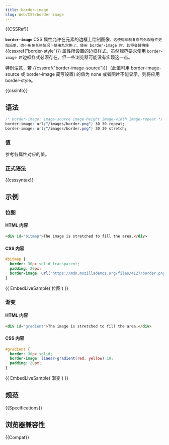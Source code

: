```yaml
---
title: border-image
slug: Web/CSS/border-image
---
```


{{CSSRef}}

**`border-image`** CSS 属性允许在元素的边框上绘制图像`。这使得绘制复杂的外观组件更加简单，也不用在某些情况下使用九宫格了。使用 border-image 时，其将会替换掉`{{cssxref("border-style")}} 属性所设置的边框样式。虽然规范要求使用 `border-image 时`边框样式必须存在，但一些浏览器可能没有实现这一点。

特别注意，若 {{cssxref("border-image-source")}}（此值可用 border-image-source 或 border-image 简写设置) 的值为 none 或者图片不能显示，则将应用 border-style。

{{cssinfo}}

## 语法

```css
/* border-image: image-source image-height image-width image-repeat */
border-image: url("/images/border.png") 30 30 repeat;
border-image: url("/images/border.png") 30 30 stretch;
```

### 值

参考各属性对应的值。

### 正式语法

{{csssyntax}}

## 示例

### 位图

#### HTML 内容

```html
<div id="bitmap">The image is stretched to fill the area.</div>
```

#### CSS 内容

```css
#bitmap {
  border: 30px solid transparent;
  padding: 20px;
  border-image: url("https://mdn.mozillademos.org/files/4127/border.png") 30;
}
```

{{ EmbedLiveSample('位图') }}

### 渐变

#### HTML 内容

```html
<div id="gradient">The image is stretched to fill the area.</div>
```

#### CSS 内容

```css
#gradient {
  border: 30px solid;
  border-image: linear-gradient(red, yellow) 10;
  padding: 20px;
}
```

{{ EmbedLiveSample('渐变') }}

## 规范

{{Specifications}}

## 浏览器兼容性

{{Compat}}
